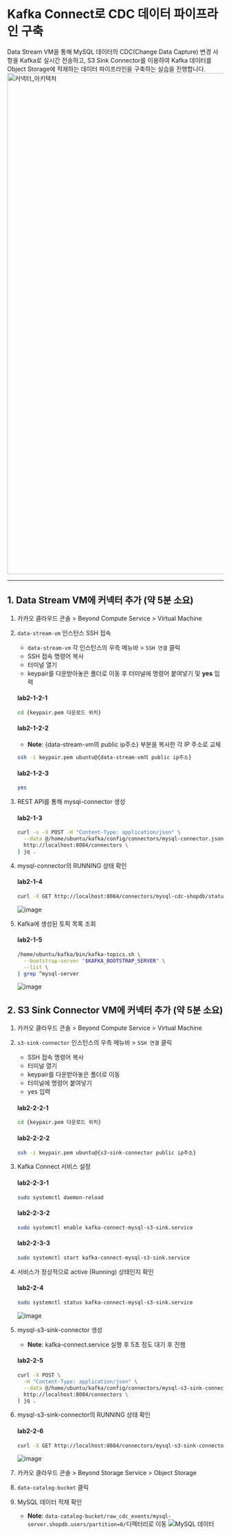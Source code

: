 # Kafka Connect로 CDC 데이터 파이프라인 구축

Data Stream VM을 통해 MySQL 데이터의 CDC(Change Data Capture) 변경 사항을 Kafka로 실시간 전송하고, S3 Sink Connector를 이용하여 Kafka 데이터를 Object Storage에 적재하는 데이터 파이프라인을 구축하는 실습을 진행합니다.
<img width="3164" height="1165" alt="커넥터_아키텍처" src="https://github.com/user-attachments/assets/26d294d3-45b6-4e4f-8cb3-37e675a7304c" />

---
## 1. Data Stream VM에 커넥터 추가 (약 5분 소요)
1. 카카오 클라우드 콘솔 > Beyond Compute Service > Virtual Machine
2. `data-stream-vm` 인스턴스 SSH 접속
    - `data-stream-vm` 각 인스턴스의 우측 메뉴바 > `SSH 연결` 클릭
    - SSH 접속 명령어 복사
    - 터미널 열기
    - keypair를 다운받아놓은 폴더로 이동 후 터미널에 명령어 붙여넣기 및 **yes** 입력
    
    #### **lab2-1-2-1**

    ```bash
    cd {keypair.pem 다운로드 위치}
    ```

    #### **lab2-1-2-2**
    - **Note**: {data-stream-vm의 public ip주소} 부분을 복사한 각 IP 주소로 교체
   
    ```bash
    ssh -i keypair.pem ubuntu@{data-stream-vm의 public ip주소}
    ```

    #### **lab2-1-2-3**
   
    ```bash
    yes
    ```
    
3. REST API를 통해 mysql-connector 생성
   
    #### **lab2-1-3**
   
    ```bash
    curl -s -X POST -H "Content-Type: application/json" \
      --data @/home/ubuntu/kafka/config/connectors/mysql-connector.json \
      http://localhost:8084/connectors \
    | jq .
    ```
    
4. mysql-connector의 RUNNING 상태 확인

    #### **lab2-1-4**
   
    ```bash
    curl -X GET http://localhost:8084/connectors/mysql-cdc-shopdb/status | jq .
    ```
    
   ![image](https://github.com/user-attachments/assets/3a2ee9a1-5c6f-48b8-8db7-bf623c64eb95)

5. Kafka에 생성된 토픽 목록 조회

    #### **lab2-1-5**
    
    ```bash
    /home/ubuntu/kafka/bin/kafka-topics.sh \
      --bootstrap-server "$KAFKA_BOOTSTRAP_SERVER" \
      --list \
    | grep ^mysql-server
    ```
    
    ![image](https://github.com/user-attachments/assets/faedd699-2cd2-4ebf-9137-b438404cfb15)

## 2. S3 Sink Connector VM에 커넥터 추가 (약 5분 소요)
1. 카카오 클라우드 콘솔 > Beyond Compute Service > Virtual Machine
2. `s3-sink-connector` 인스턴스의 우측 메뉴바 > `SSH 연결` 클릭
    - SSH 접속 명령어 복사
    - 터미널 열기
    - keypair를 다운받아놓은 폴더로 이동
    - 터미널에 명령어 붙여넣기
    - yes 입력
    
    #### **lab2-2-2-1**
    
    ```bash
    cd {keypair.pem 다운로드 위치}
    ```
    
    #### **lab2-2-2-2**
    
    ```bash
    ssh -i keypair.pem ubuntu@{s3-sink-connector public ip주소}
    ```
    

3. Kafka Connect 서비스 설정

    #### **lab2-2-3-1**
   
    ```bash
    sudo systemctl daemon-reload
    ```

    #### **lab2-2-3-2**
   
    ```bash
    sudo systemctl enable kafka-connect-mysql-s3-sink.service 
    ```

    #### **lab2-2-3-3**
   
    ```bash
    sudo systemctl start kafka-connect-mysql-s3-sink.service
    ```
    
4. 서비스가 정상적으로 active (Running) 상태인지 확인

    #### **lab2-2-4**
   
    ```bash
    sudo systemctl status kafka-connect-mysql-s3-sink.service
    ```
    ![image](https://github.com/user-attachments/assets/bc305e4a-b407-418e-8689-65cd17dd1e49)

5. mysql-s3-sink-connector 생성
    
    - **Note**: kafka-connect.service 실행 후 5초 정도 대기 후 진행
    #### **lab2-2-5** 
    
    ```bash
    curl -X POST \
      -H "Content-Type: application/json" \
      --data @/home/ubuntu/kafka/config/connectors/mysql-s3-sink-connector.json \
      http://localhost:8084/connectors \
    | jq .
    ```
    
6. mysql-s3-sink-connector의 RUNNING 상태 확인

    #### **lab2-2-6** 

    ```bash
    curl -X GET http://localhost:8084/connectors/mysql-s3-sink-connector/status | jq .
    ```
    ![image](https://github.com/user-attachments/assets/e8b3b0f1-ac8e-4d8f-8c13-6612147399fe)


7. 카카오 클라우드 콘솔 > Beyond Storage Service > Object Storage
8. `data-catalog-bucket` 클릭
9. MySQL 데이터 적재 확인
    - **Note**: `data-catalog-bucket/raw_cdc_events/mysql-server.shopdb.users/partition=0/`디렉터리로 이동
      ![MySQL 데이터](https://github.com/user-attachments/assets/7b4f8255-a3e7-48a1-a56e-4eb626f4cbec)



